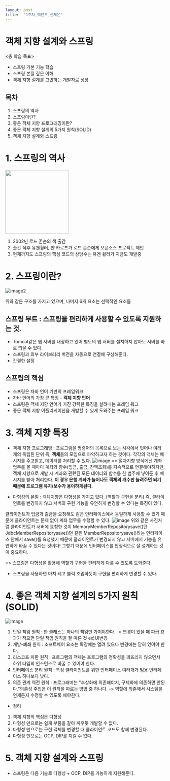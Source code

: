 ```yaml
---
layout: post
title:  "1주차_백엔드_신재은"
---
```


# 객체 지향 설계와 스프링

<총 학습 목표>
* 스프링 기본 기능 학습
* 스프링 본질 깊은 이해
* 객체 지향 설계를 고민하는 개발자로 성장

목차
---
1. 스프링의 역사
2. 스프링이란?
3. 좋은 객체 지향 프로그래밍이란?
4. 좋은 객체 지향 설계의 5가지 원칙(SOLID)
5. 객체 지향 설계와 스프링

# 1. 스프링의 역사
<img src="https://user-images.githubusercontent.com/129717192/229425270-2da367b9-4802-4f9a-b035-b93a4db7ea45.png" width="200" height="200"/>

1. 2002년 로드 존슨의 책 출간
2. 출간 직후 유겐휠러, 얀 카로프가 로드 존슨에게 오픈소스 프로젝트 제안
3. 현재까지도 스프링의 핵심 코드의 상당수는 유겐 휠러가 지금도 개발중

# 2. 스프링이란?
![image2](https://user-images.githubusercontent.com/129717192/229430418-cc00967f-6010-4c9a-a5ee-4bd7bc62d6ea.png)

위와 같은 구조를 가지고 있으며, 나머지 6개 요소는 선택적인 요소들

## 스프링 부트 : 스프링을 편리하게 사용할 수 있도록 지원하는 것.
* Tomcat같은 웹 서버를 내장하고 있어 별도의 웹 서버를 설치하지 않아도 서버를 바로 띄울 수 있다.
* 스프링과 외부 라이브러리 버전을 자동으로 연결해 구성해준다.
* 간결한 설정

## 스프링의 핵심
* 스프링은 자바 언어 기반의 프레임워크
* 자바 언어의 가장 큰 특징 - **객체 지향 언어**
* 스프링은 객체 지향 언어가 가진 강력한 특징을 살려내는 프레임 워크
* 좋은 객체 지향 어플리케이션을 개발할 수 있게 도와주는 프레임 워크

# 3. 객체 지향 특징
* 객체 지향 프로그래밍 : 프로그램을 명령어의 목록으로 보는 시각에서 벗어나 여러개의 독립된 단위 즉, **객체**들의 모임으로 파악하고자 하는 것이다. 각각의 객체는 메시지를 주고받고, 데이터를 처리할 수 있다.
![image](https://user-images.githubusercontent.com/129717192/229427865-a2cee5f2-2c68-4c29-a931-db2050b48f2a.png)
=> 절차지향 방식에선 계좌 업무를 볼 때마다 계좌와 함수(입금, 출금, 잔액조회)를 지속적으로 연결해야하지만, 객체 지향으로 개발 시 계좌와 관련된 모든 데이터와 함수를 한 범주에 넣어둔 후 메시지를 받아 처리한다. 
**이 경우 은행 계좌가 늘어나도 객체의 개수만 늘려주면 되기 때문에 프로그램 유지/보수가 용이하게된다.**

* 다형성의 본질 : 객체지향은 다형성을 가지고 있다. (역할과 구현을 분리)
즉, 클라이언트를 변경하지 않고 서버의 구현 기능을 유연하게 변경할 수 있다는 특징이 있다.

클라이언트가 입금과 출금을 요청해도 같은 인터페이스에서 동일하게 사용할 수 있기 때문에 클라이언트는 문제 없이 계좌 업무를 수행할 수 있다.
![image](https://user-images.githubusercontent.com/129717192/229430276-f4e777cd-2141-4e85-810c-fedf5d2d6b78.png)
위와 같은 사진처럼 클라이언트가 서버에 요청한 것이 MemoryMemberRepositorysave()던 JdbcMemberRepositorysave()던 같은 MemberRepositorysave()라는 인터페이스 안에서 save()를 요청했기 때문에 클라이언트가 변경되지 않고 서버에서 기능을 유연하게 바꿀 수 있다는 것이다!
그렇기 때문에 인터페이스를 안정적으로 잘 설계하는 것이 중요하다.

=> 스프링은 다형성을 활용해 역할과 구현을 편리하게 다룰 수 있도록 도와준다.
+ 스프링을 사용하면 마치 레고 블럭 조립하듯이 구현을 편리하게 변경할 수 있다.

# 4. 좋은 객체 지향 설계의 5가지 원칙(SOLID)
![image](https://user-images.githubusercontent.com/129717192/229432950-211dd313-f09c-49dc-9c3a-11ad0d24bbf2.png)
1. 단일 책임 원칙 : 한 클래스는 하나의 책임만 가져야한다.
-> 변경이 있을 때 파급 효과가 적으면 단일 책임 원칙을 잘 따른 것 ex)UI변경
2. 개방-폐쇄 원칙 : 소프트웨어 요소는 확장에는 열려 있으나 변경에는 닫혀 있어야 한다.
3. 리스코프 치환 원칙 : 프로그램의 객체는 프로그램의 정확성을 깨뜨리지 않으면서 하위 타입의 인스턴스로 바꿀 수 있어야 한다.
4. 인터페이스 분리 원칙 : 특정 클라이언트를 위한 인터페이스 여러개가 범용 인터페이스 하나보다 낫다.
5. 의존 관계 역전 원칙 : 프로그래머는 "추상화에 의존해야지, 구체화에 의존하면 안된다."의존성 주입은 이 원칙을 따르는 방법 중 하나다.
-> 역할에 의존해서 시스템을 언제든지 수정할 수 있도록 해야한다.

* 정리
1. 객체 지향의 핵심은 다형성
2. 다형성 만으로는 쉽게 부품을 갈아 끼우듯 개발할 수 없다.
3. 다형성 만으로는 구현 객체를 변경할 때 클라이언트 코드도 함께 변경된다.
4. 다형성 만으로는 OCP, DIP를 지킬 수 없다.

# 5. 객체 지향 설계와 스프링
* 스프링은 다음 기술로 다형성 + OCP, DIP를 가능하게 지원해준다.
